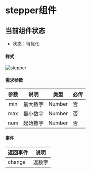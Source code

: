 # stepper组件
## 当前组件状态

- 状态：待优化

#### 样式

![stepper](https://github.com/SevenDreamYang/individual_Component_Warehouse/blob/master/wechat/wechat-img-macdown/stepper.png)

#### 需求参数

| 参数 |   说明   |  类型  | 必传 |
| :--: | :------: | :----: | ---- |
| min  | 最大数字 | Number | 否   |
| max  | 最小数字 | Number | 否   |
| num  | 起始数字 | Number | 否   |

#### 事件

| 返回事件 | 说明   |
| -------- | ------ |
| change   | 返数字 |

